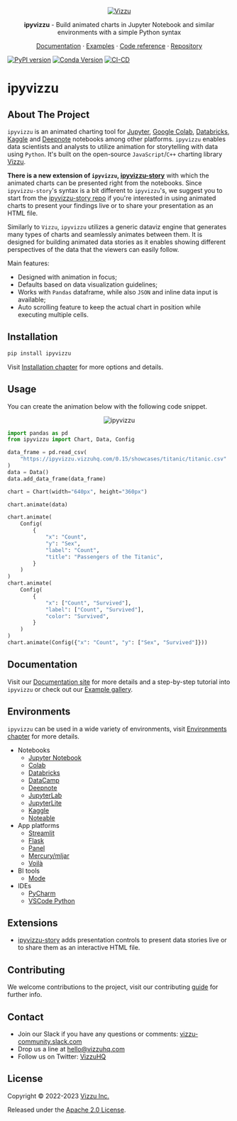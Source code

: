 <p align="center">
  <a href="https://ipyvizzu.vizzuhq.com/0.15/">
    <img src="https://lib.vizzuhq.com/0.7/readme/infinite-60.gif" alt="Vizzu" />
  </a>
  <p align="center"><b>ipyvizzu</b> - Build animated charts in Jupyter Notebook and similar environments with a simple Python syntax</p>
  <p align="center">
    <a href="https://ipyvizzu.vizzuhq.com/0.15/">Documentation</a>
    · <a href="https://ipyvizzu.vizzuhq.com/0.15/examples/">Examples</a>
    · <a href="https://ipyvizzu.vizzuhq.com/0.15/reference/ipyvizzu/">Code reference</a>
    · <a href="https://github.com/vizzuhq/ipyvizzu">Repository</a>
  </p>
</p>

[![PyPI version](https://badge.fury.io/py/ipyvizzu.svg)](https://badge.fury.io/py/ipyvizzu)
[![Conda Version](https://img.shields.io/conda/vn/conda-forge/ipyvizzu.svg)](https://anaconda.org/conda-forge/ipyvizzu)
[![CI-CD](https://github.com/vizzuhq/ipyvizzu/actions/workflows/cicd.yml/badge.svg?branch=main)](https://github.com/vizzuhq/ipyvizzu/actions/workflows/cicd.yml)

# ipyvizzu

## About The Project

`ipyvizzu` is an animated charting tool for [Jupyter](https://jupyter.org),
[Google Colab](https://colab.research.google.com),
[Databricks](https://docs.databricks.com/notebooks),
[Kaggle](https://www.kaggle.com/code) and [Deepnote](https://deepnote.com)
notebooks among other platforms. `ipyvizzu` enables data scientists and analysts
to utilize animation for storytelling with data using `Python`. It's built on
the open-source `JavaScript`/`C++` charting library
[Vizzu](https://github.com/vizzuhq/vizzu-lib).

**There is a new extension of `ipyvizzu`,
[ipyvizzu-story](https://vizzuhq.github.io/ipyvizzu-story/)** with which the
animated charts can be presented right from the notebooks. Since
`ipyvizzu-story`'s syntax is a bit different to `ipyvizzu`'s, we suggest you to
start from the [ipyvizzu-story repo](https://github.com/vizzuhq/ipyvizzu-story)
if you're interested in using animated charts to present your findings live or
to share your presentation as an HTML file.

Similarly to `Vizzu`, `ipyvizzu` utilizes a generic dataviz engine that
generates many types of charts and seamlessly animates between them. It is
designed for building animated data stories as it enables showing different
perspectives of the data that the viewers can easily follow.

Main features:

- Designed with animation in focus;
- Defaults based on data visualization guidelines;
- Works with `Pandas` dataframe, while also `JSON` and inline data input is
  available;
- Auto scrolling feature to keep the actual chart in position while executing
  multiple cells.

## Installation

```sh
pip install ipyvizzu
```

Visit [Installation chapter](https://ipyvizzu.vizzuhq.com/0.15/installation/)
for more options and details.

## Usage

You can create the animation below with the following code snippet.

<p align="center">
  <img src="https://ipyvizzu.vizzuhq.com/0.15/assets/ipyvizzu-promo.gif" alt="ipyvizzu" />
</p>

```python
import pandas as pd
from ipyvizzu import Chart, Data, Config

data_frame = pd.read_csv(
    "https://ipyvizzu.vizzuhq.com/0.15/showcases/titanic/titanic.csv"
)
data = Data()
data.add_data_frame(data_frame)

chart = Chart(width="640px", height="360px")

chart.animate(data)

chart.animate(
    Config(
        {
            "x": "Count",
            "y": "Sex",
            "label": "Count",
            "title": "Passengers of the Titanic",
        }
    )
)
chart.animate(
    Config(
        {
            "x": ["Count", "Survived"],
            "label": ["Count", "Survived"],
            "color": "Survived",
        }
    )
)
chart.animate(Config({"x": "Count", "y": ["Sex", "Survived"]}))
```

## Documentation

Visit our [Documentation site](https://ipyvizzu.vizzuhq.com/0.15/) for more
details and a step-by-step tutorial into `ipyvizzu` or check out our
[Example gallery](https://ipyvizzu.vizzuhq.com/0.15/examples/).

## Environments

`ipyvizzu` can be used in a wide variety of environments, visit
[Environments chapter](https://ipyvizzu.vizzuhq.com/0.15/environments/) for
more details.

- Notebooks
  - [Jupyter Notebook](https://ipyvizzu.vizzuhq.com/0.15/environments/notebook/jupyternotebook/)
  - [Colab](https://ipyvizzu.vizzuhq.com/0.15/environments/notebook/colab/)
  - [Databricks](https://ipyvizzu.vizzuhq.com/0.15/environments/notebook/databricks/)
  - [DataCamp](https://ipyvizzu.vizzuhq.com/0.15/environments/notebook/datacamp/)
  - [Deepnote](https://ipyvizzu.vizzuhq.com/0.15/environments/notebook/deepnote/)
  - [JupyterLab](https://ipyvizzu.vizzuhq.com/0.15/environments/notebook/jupyterlab/)
  - [JupyterLite](https://ipyvizzu.vizzuhq.com/0.15/environments/notebook/jupyterlite/)
  - [Kaggle](https://ipyvizzu.vizzuhq.com/0.15/environments/notebook/kaggle/)
  - [Noteable](https://ipyvizzu.vizzuhq.com/0.15/environments/notebook/noteable/)
- App platforms
  - [Streamlit](https://ipyvizzu.vizzuhq.com/0.15/environments/platform/streamlit/)
  - [Flask](https://ipyvizzu.vizzuhq.com/0.15/environments/platform/flask/)
  - [Panel](https://ipyvizzu.vizzuhq.com/0.15/environments/platform/panel/)
  - [Mercury/mljar](https://ipyvizzu.vizzuhq.com/0.15/environments/platform/mercury/)
  - [Voilà](https://ipyvizzu.vizzuhq.com/0.15/environments/platform/voila/)
- BI tools
  - [Mode](https://ipyvizzu.vizzuhq.com/0.15/environments/bi/mode/)
- IDEs
  - [PyCharm](https://ipyvizzu.vizzuhq.com/0.15/environments/ide/pycharm/)
  - [VSCode Python](https://ipyvizzu.vizzuhq.com/0.15/environments/ide/vscode/)

## Extensions

- [ipyvizzu-story](https://ipyvizzu-story.vizzuhq.com/) adds presentation
  controls to present data stories live or to share them as an interactive HTML
  file.

## Contributing

We welcome contributions to the project, visit our contributing
[guide](https://ipyvizzu.vizzuhq.com/0.15/CONTRIBUTING/) for further info.

## Contact

- Join our Slack if you have any questions or comments:
  [vizzu-community.slack.com](https://join.slack.com/t/vizzu-community/shared_invite/zt-w2nqhq44-2CCWL4o7qn2Ns1EFSf9kEg)
- Drop us a line at hello@vizzuhq.com
- Follow us on Twitter: [VizzuHQ](https://twitter.com/VizzuHQ)

## License

Copyright © 2022-2023 [Vizzu Inc.](https://vizzuhq.com)

Released under the
[Apache 2.0 License](https://ipyvizzu.vizzuhq.com/0.15/LICENSE/).
